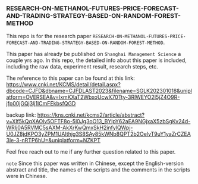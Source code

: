 ### RESEARCH-ON-METHANOL-FUTURES-PRICE-FORECAST-AND-TRADING-STRATEGY-BASED-ON-RANDOM-FOREST-METHOD

This repo is for the research paper `RESEARCH-ON-METHANOL-FUTURES-PRICE-FORECAST-AND-TRADING-STRATEGY-BASED-ON-RANDOM-FOREST-METHOD`.

This paper has already be published on `Shanghai Management Science` a couple yrs ago.
In this repo, the detailed info about this paper is included, including the raw data, experiment result, research steps, etc.

The reference to this paper can be found at this link: 
https://www.cnki.net/KCMS/detail/detail.aspx?dbcode=CJFD&dbname=CJFDLAST2023&filename=SGLK202301018&uniplatform=OVERSEA&v=lxmKXaT2WbxoUcwX70Tty-3RlWEYO2I5jZ4O9R-jfp00jGQj3lj1ICmFEkbsfQGD

backup link:
https://kns.cnki.net/kcms2/article/abstract?v=Xlf5kQqXAOlv5OFTF8o-5l0Jg3oO13_BYlpY62aEA9NGjxaX5zbSgKv24d-WRIj0A5RVMC5sAXM-AkXrKwQmxSkH2infylQWpj-U0JZ8jdKPO3yZPM1UAIthjg3S8SAy85kWNb8QPT2b2OelvT9uY1yaZrCZEA3le-3-nRTP6hU=&uniplatform=NZKPT

Feel free reach out to me if any further question related to this paper.

`note` Since this paper was written in Chinese, except the English-version abstract and title, the names of the scripts and the comments in the scripts were in Chinese.


